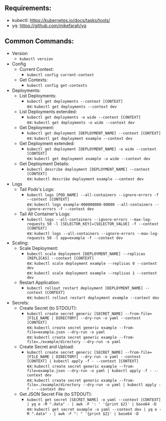 ## Requirements:
- kubectl: https://kubernetes.io/docs/tasks/tools/
- yq: https://github.com/mikefarah/yq

## Common Commands:
- Version
  - `kubectl version`
- Config
  - Current Context:
    - `kubectl config current-context`
  - Get Contexts:
    - `kubectl config get-contexts`
- Deployments:
  - List Deployments:
    -  `kubectl get deployments --context [CONTEXT]`
      <br>ex: `kubectl get deployments --context dev`
  - List Deployments extended:
    -  `kubectl get deployments -o wide --context [CONTEXT]`
      <br>ex: `kubectl get deployments -o wide --context dev`
  - Get Deployment:
    -  `kubectl get deployment [DEPLOYMENT_NAME] --context [CONTEXT]`
      <br>ex: `kubectl get deployment example --context dev`
  - Get Deployment extended:
    -  `kubectl get deployment [DEPLOYMENT_NAME] -o wide --context [CONTEXT]`
      <br>ex: `kubectl get deployment example -o wide --context dev`
  - Get Deployment Details:
    -  `kubectl describe deployment [DEPLOYMENT_NAME] --context [CONTEXT]`
      <br>ex: `kubectl describe deployment example --context dev`
 - Logs
    - Tail Pods's Logs:
      -  `kubectl logs [POD_NAME] --all-containers --ignore-errors -f --context [CONTEXT]`
      <br>ex: `kubectl logs example-000000000-00000 --all-containers --ignore-errors -f --context dev`
    - Tail All Container's Logs:
      -  `kubectl logs --all-containers --ignore-errors --max-log-requests 50 -l [SELECTOR_KEY]=[SELECTOR_VALUE] -f --context [CONTEXT]`
      <br>ex: `kubectl logs --all-containers --ignore-errors --max-log-requests 50 -l app=example -f --context dev`
- Scaling:
  - Scale Deployment:
    -  `kubectl scale deployment [DEPLOYMENT_NAME] --replicas [REPLICAS] --context [CONTEXT]`
      <br>ex: `kubectl scale deployment example --replicas 0 --context dev`
      <br>ex: `kubectl scale deployment example --replicas 1 --context dev`
  - Restart Application:
    -  `kubectl rollout restart deployment [DEPLOYMENT_NAME] --context [CONTEXT]`
      <br>ex: `kubectl rollout restart deployment example --context dev`
-  Secrets:
   - Create Secret (to STDOUT):
     -  `kubectl create secret generic [SECRET_NAME] --from-file=[FILE_NAME | DIRECTORY] --dry-run -o yaml --context [CONTEXT]`
      <br>ex: `kubectl create secret generic example --from-file=example.json --dry-run -o yaml`
      <br>ex: `kubectl create secret generic example --from-file=./example/directory --dry-run -o yaml`
   - Create Secret and Upload:
     -  `kubectl create secret generic [SECRET_NAME] --from-file=[FILE_NAME | DIRECTORY] --dry-run -o yaml --context [CONTEXT] | kubectl apply -f - --context [CONTEXT]`
      <br>ex: `kubectl create secret generic example --from-file=example.json --dry-run -o yaml | kubectl apply -f - --context dev`
      <br>ex: `kubectl create secret generic example --from-file=./example/directory --dry-run -o yaml | kubectl apply -f - --context dev`
   - Get JSON Secret File (to STDOUT):
     -  `kubectl get secret [SECRET_NAME] -o yaml --context [CONTEXT] | yq e -M ".data" - | awk -F ': ' '{print $2}' | base64 -D`
      <br>ex: `kubectl get secret example -o yaml --context dev | yq e -M ".data" - | awk -F ": " '{print $2}' | base64 -D`
      